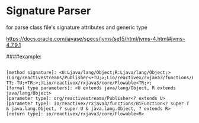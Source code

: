 # Signature Parser
for parse class file's signature attributes and generic type

https://docs.oracle.com/javase/specs/jvms/se15/html/jvms-4.html#jvms-4.7.9.1

####example:

```shell

[method signature]: <U:Ljava/lang/Object;R:Ljava/lang/Object;>(Lorg/reactivestreams/Publisher<+TU;>;Lio/reactivex/rxjava3/functions/BiFunction<-TT;-TU;+TR;>;)Lio/reactivex/rxjava3/core/Flowable<TR;>;
[formal type parameters]: <U extends java/lang/Object, R extends java/lang/Object>
[parameter type]: org/reactivestreams/Publisher<? extends U>
[parameter type]: io/reactivex/rxjava3/functions/BiFunction<? super T & java.lang.Object, ? super U & java.lang.Object, ? extends R>
[return type]: io/reactivex/rxjava3/core/Flowable<R>
```


